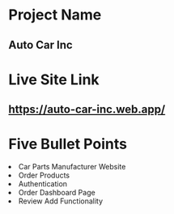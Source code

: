 # Project Name
## Auto Car Inc

# Live Site Link
## https://auto-car-inc.web.app/

# Five Bullet Points

<li>Car Parts Manufacturer Website</li>
<li>Order Products</li>
<li>Authentication</li>
<li>Order Dashboard Page</li>
<li>Review Add Functionality</li>